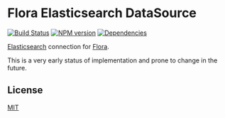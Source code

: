 Flora Elasticsearch DataSource
==============================

[![Build Status](https://travis-ci.org/godmodelabs/flora-elasticsearch.svg?branch=master)](https://travis-ci.org/godmodelabs/flora-elasticsearch)
[![NPM version](https://badge.fury.io/js/flora-elasticsearch.svg)](https://www.npmjs.com/package/flora-elasticsearch)
[![Dependencies](https://img.shields.io/david/godmodelabs/flora-elasticsearch.svg)](https://david-dm.org/godmodelabs/flora-elasticsearch)

[Elasticsearch](https://www.elastic.co/products/elasticsearch) connection for [Flora](https://github.com/godmodelabs/flora).

This is a very early status of implementation and prone to change in the future.

License
-------

[MIT](LICENSE)
